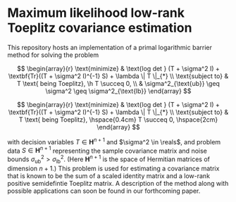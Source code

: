 # Maximum likelihood low-rank Toeplitz covariance estimation
This repository hosts an implementation of a primal logarithmic barrier method for solving the problem

$$
\begin{array}{r}
\text{minimize} & \text{log det } (T + \sigma^2 I) + \textbf{Tr}((T + \sigma^2 I)^{-1} S) + \lambda \| T \|_{*} \\
\text{subject to} & T \text{ being Toeplitz}, \h T \succeq 0,  \\
&  \sigma^2_{\text{ub}} \geq \sigma^2 \geq \sigma^2_{\text{lb}}
\end{array}
$$


$$
\begin{array}{r}
\text{minimize} & \text{log det } (T + \sigma^2 I) + \textbf{Tr}((T + \sigma^2 I)^{-1} S) + \lambda \| T \|_{*} \\
\text{subject to} & T \text{ being Toeplitz}, \hspace{0.4cm} T \succeq 0, \hspace{2cm}
\end{array}
$$

with decision variables
$T \in \mathbf{H}^{n+1}$ and $\sigma^2 \in \reals$,
and problem data
$S \in \mathbf{H}^{n+1}$ representing the sample covariance matrix and noise bounds $\sigma^2_{\text{ub}} > \sigma^2_{\text{lb}}$.
(Here $\mathbf{H}^{n+1}$ is the space of Hermitian matrices of dimension $n + 1$.)
This problem is used for estimating a covariance matrix that is known to be the sum of a scaled identity matrix and a low-rank
positive semidefintie Toeplitz matrix. A
description of the method along with possible
applications can soon be found in our forthcoming paper.
